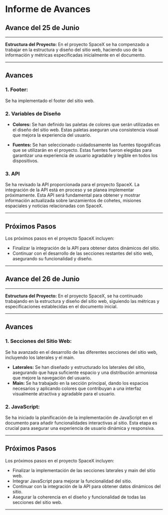 # Informe de Avances

## Avance del 25 de Junio
---

**Estructura del Proyecto:** En el proyecto SpaceX se ha compenzado a trabajar en la estructura y diseño del sitio web, haciendo uso de la información y métricas especificadas inicialmente en el documento.

---


## Avances

### 1. Footer: 
Se ha implementado el footer del sitio web.

### 2. Variables de Diseño

- **Colores:** Se han definido las paletas de colores que serán utilizadas en el diseño del sitio web. Estas paletas aseguran una consistencia visual que mejora la experiencia del usuario.

- **Fuentes:** Se han seleccionado cuidadosamente las fuentes tipográficas que se utilizarán en el proyecto. Estas fuentes fueron elegidas para garantizar una experiencia de usuario agradable y legible en todos los dispositivos.

### 3. API
Se ha revisado la API proporcionada para el proyecto SpaceX. La integración de la API está en proceso y se planea implementar próximamente. Esta API será fundamental para obtener y mostrar información actualizada sobre lanzamientos de cohetes, misiones espaciales y noticias relacionadas con SpaceX.

---

## Próximos Pasos

Los próximos pasos en el proyecto SpaceX incluyen:

- Finalizar la integración de la API para obtener datos dinámicos del sitio.
- Continuar con el desarrollo de las secciones restantes del sitio web, asegurando su funcionalidad y diseño.

---

## Avance del 26 de Junio
---

**Estructura del Proyecto:** En el proyecto SpaceX, se ha continuado trabajando en la estructura y diseño del sitio web, siguiendo las métricas y especificaciones establecidas en el documento inicial.

---

## Avances

### 1. Secciones del Sitio Web:
Se ha avanzado en el desarrollo de las diferentes secciones del sitio web, incluyendo los laterales y el main.

- **Laterales:** Se han diseñado y estructurado los laterales del sitio, asegurando que haya suficiente espacio y una distribución armoniosa que mejore la navegación del usuario.
- **Main:** Se ha trabajado en la sección principal, dando los espacios necesarios y aplicando colores que contribuyan a una interfaz visualmente atractiva y agradable para el usuario.

### 2. JavaScript:
Se ha iniciado la planificación de la implementación de JavaScript en el documento para añadir funcionalidades interactivas al sitio. Esta etapa es crucial para asegurar una experiencia de usuario dinámica y responsiva.

---

## Próximos Pasos

Los próximos pasos en el proyecto SpaceX incluyen:

- Finalizar la implementación de las secciones laterales y main del sitio web.
- Integrar JavaScript para mejorar la funcionalidad del sitio.
- Continuar con la integración de la API para obtener datos dinámicos del sitio.
- Asegurar la coherencia en el diseño y funcionalidad de todas las secciones del sitio web.

---
